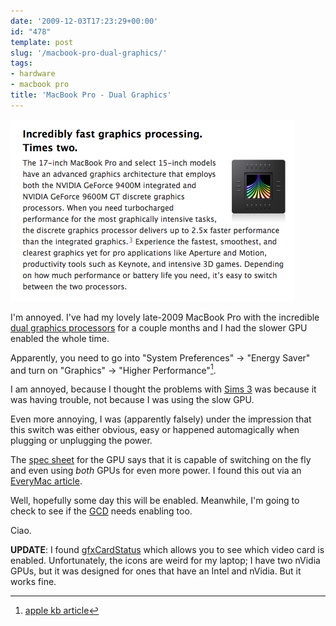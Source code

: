 ```yaml
---
date: '2009-12-03T17:23:29+00:00'
id: "478"
template: post
slug: '/macbook-pro-dual-graphics/'
tags:
- hardware
- macbook pro
title: 'MacBook Pro - Dual Graphics'
---
```


[![graphics](graphics2.png 'From the official mac specs.')](http://www.apple.com/macbookpro/graphics.html)

I'm annoyed. I've had my lovely late-2009 MacBook Pro with the incredible
[dual graphics processors](http://www.nvidia.com/object/product_geforce_9400m_g_us.html)
for a couple months and I had the slower GPU enabled the whole time.

Apparently, you need to go into "System Preferences" -> "Energy Saver" and
turn on "Graphics" -> "Higher Performance"[^1].

I am annoyed, because I thought the problems with
[Sims 3](http://www.thesims3.com/game/thesims3) was because it was having
trouble, not because I was using the slow GPU.

Even more annoying, I was (apparently falsely) under the impression that this
switch was either obvious, easy or happened automagically when plugging or
unplugging the power.

The [spec sheet](http://www.nvidia.com/object/product_geforce_9400m_g_us.html)
for the GPU says that it is capable of switching on the fly and even using
_both_ GPUs for even more power. I found this out via an
[EveryMac article](http://www.everymac.com/systems/apple/macbook_pro/macbook-pro-unibody-faq/macbook-pro-unibody-switching-between-graphics-processors.html).

Well, hopefully some day this will be enabled. Meanwhile, I'm going to check
to see if the [GCD](http://en.wikipedia.org/wiki/Grand_Central_Dispatch) needs
enabling too.

Ciao.

**UPDATE**: I found [gfxCardStatus](http://codykrieger.com/gfxCardStatus/)
which allows you to see which video card is enabled. Unfortunately, the icons
are weird for my laptop; I have two nVidia GPUs, but it was designed for ones
that have an Intel and nVidia. But it works fine.

[^1]: [apple kb article](http://support.apple.com/kb/HT3207)
